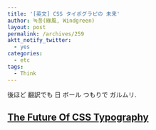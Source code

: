 ```yaml
---
title: '[英文] CSS タイポグラピの 未来'
author: 녹풍(綠風, Windgreen)
layout: post
permalink: /archives/259
aktt_notify_twitter:
  - yes
categories:
  - etc
tags:
  - Think
---
```

後ほど 翻訳でも 日 ボール つもりで ガルムリ.  
## <a target="_top" href="http://www.smashingmagazine.com/2010/03/01/css-and-the-future-of-text/">The Future Of CSS Typography</a>